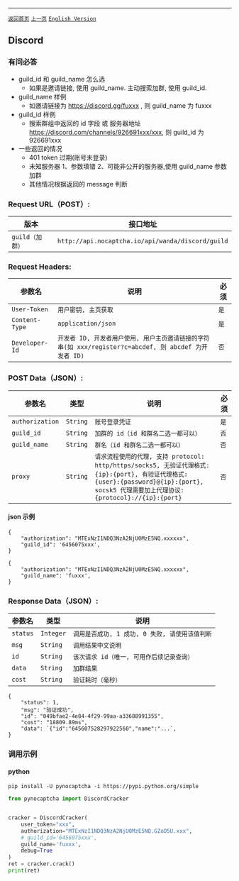 ------
[`返回首页`](../README.md)    [`上一页`](tls.md) [`English Version`](discord_english.md)

## Discord
### 有问必答

* guild_id 和 guild_name 怎么选
    * 如果是邀请链接, 使用 guild_name. 主动搜索加群, 使用 guild_id.
* guild_name 样例
    * 如邀请链接为 https://discord.gg/fuxxx , 则 guild_name 为 fuxxx
* guild_id 样例
    * 搜索群组中返回的 id 字段 或 服务器地址 https://discord.com/channels/926691xxx/xxx, 则 guild_id 为 926691xxx
* 一些返回的情况
    * 401 token 过期(账号未登录)
    * 未知服务器 1、参数填错 2、可能非公开的服务器,使用 guild_name 参数加群
    * 其他情况根据返回的 message 判断

### Request URL（POST）:

| 版本               | 接口地址                                                    |
|------------------|---------------------------------------------------------|
| `guild（加群）` | `http://api.nocaptcha.io/api/wanda/discord/guild` |

### Request Headers:

| 参数名            | 说明                 | 必须  |
|----------------|--------------------|-----|
| `User-Token`   | `用户密钥, 主页获取`       | `是` |
| `Content-Type` | `application/json` | `是` |
| `Developer-Id` | `开发者 ID, 开发者用户使用, 用户主页邀请链接的字符串(如 xxx/register?c=abcdef, 则 abcdef 为开发者 ID)`           | `否` |

### POST Data（JSON）:

| 参数名          | 类型        | 说明                                                                                                                                                             | 必须  |
|--------------|-----------|----------------------------------------------------------------------------------------------------------------------------------------------------------------|-----|
| `authorization`           | `String`  | `账号登录凭证`                                                                                                                          | `是` |
| `guild_id`        | `String`  | `加群的 id（id 和群名二选一都可以）`       | `否` |
| `guild_name`        | `String`  | `群名（id 和群名二选一都可以）`       | `否` |
| `proxy`         | `String`  | `请求流程使用的代理, 支持 protocol: http/https/socks5, 无验证代理格式: {ip}:{port}, 有验证代理格式: {user}:{password}@{ip}:{port}, socsk5 代理需要加上代理协议: {protocol}://{ip}:{port}`   | `否` |

#### json 示例

```
{
    "authorization": "MTExNzI1NDQ3NzA2NjU0MzE5NQ.xxxxxx",
    "guild_id": '6456075xxx',
}
```

```
{
    "authorization": "MTExNzI1NDQ3NzA2NjU0MzE5NQ.xxxxxx",
    "guild_name": 'fuxxx',
}
```

### Response Data（JSON）:

| 参数名            | 类型        | 说明                            |
|----------------|-----------|-------------------------------|
| `status`       | `Integer` | `调用是否成功, 1 成功, 0 失败, 请使用该值判断` |
| `msg`          | `String`  | `调用结果中文说明`                    |
| `id`           | `String`  | `该次请求 id（唯一, 可用作后续记录查询）`      |
| `data`         | `String`  | `加群结果`    |
| `cost`         | `String`  | `验证耗时（毫秒）`                    |

```
{
    "status": 1,
    "msg": "验证成功",
    "id": "049bfae2-4e84-4f29-99aa-a33688991355",
    "cost": "18809.89ms",
    "data": `{"id":"645607528297922560","name":"...`,
}
```

### 调用示例

#### python

```shell
pip install -U pynocaptcha -i https://pypi.python.org/simple
```

```python
from pynocaptcha import DiscordCracker


cracker = DiscordCracker(
    user_token="xxx",
    authorization="MTExNzI1NDQ3NzA2NjU0MzE5NQ.GZoD5U.xxx",
    # guild_id='6456075xxx',
    guild_name='fuxxx',
    debug=True
)
ret = cracker.crack()
print(ret)
```

